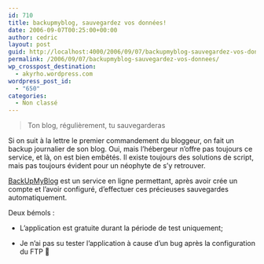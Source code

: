 ```yaml
---
id: 710
title: backupmyblog, sauvegardez vos données!
date: 2006-09-07T00:25:00+00:00
author: cedric
layout: post
guid: http://localhost:4000/2006/09/07/backupmyblog-sauvegardez-vos-donnees.html
permalink: /2006/09/07/backupmyblog-sauvegardez-vos-donnees/
wp_crosspost_destination:
  - akyrho.wordpress.com
wordpress_post_id:
  - "650"
categories:
  - Non classé
---
```

> Ton blog, régulièrement, tu sauvegarderas

Si on suit à la lettre le premier commandement du bloggeur, on fait un backup journalier de son blog. Oui, mais l’hébergeur n’offre pas toujours ce service, et là, on est bien embêtés. Il existe toujours des solutions de script, mais pas toujours évident pour un néophyte de s’y retrouver.

[BackUpMyBlog](http://www.backupmyblog.com/) est un service en ligne permettant, après avoir crée un compte et l’avoir configuré, d’effectuer ces précieuses sauvegardes automatiquement.

Deux bémols :

  * L’application est gratuite durant la période de test uniquement;

  * Je n’ai pas su tester l’application à cause d’un bug après la configuration du FTP 🙁